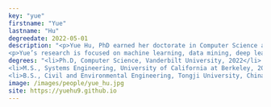 ```yaml
---
key: "yue"
firstname: "Yue"
lastname: "Hu"
degreedate: 2022-05-01
description: "<p>Yue Hu, PhD earned her doctorate in Computer Science at Vanderbilt University and the Institute for Software Integrated Systems. She earned her M.S. in Systems Engineering at the Department of Civil and Environmental Engineering in University of California at Berkeley. She earned her B.S. in Civil and Environmental Engineering from Tongji University, China. She previously joined FaceBook as a machine learning engineer intern.</p>  
<p>Yue’s research is focused on machine learning, data mining, deep learning on graphs, and anomaly detection, with application on real world systems. Her current research include using sensing technologies, large mobility datasets, and advanced analytics to understand urban traffic congestion and predict traffic conditions at city scales.</p>"
degrees: "<li>Ph.D, Computer Science, Vanderbilt University, 2022</li>
<li>M.S., Systems Engineering, University of California at Berkeley, 2018</li>
<li>B.S., Civil and Environmental Engineering, Tongji University, China, 2017</li>"
image: /images/people/yue_hu.jpg
site: https://yuehu9.github.io
---
```

